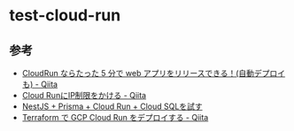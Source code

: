 # test-cloud-run

## 参考

- [CloudRun ならたった 5 分で web アプリをリリースできる！(自動デプロイも) - Qiita](https://qiita.com/riku-shiru/items/d3f7dda5a5e87c4b26e9)
- [Cloud RunにIP制限をかける - Qiita](https://qiita.com/kasagon/items/9d811b401cccc982c61c)
- [NestJS + Prisma + Cloud Run + Cloud SQLを試す](https://zenn.dev/razokulover/articles/f8dd01db6c1e95)
- [Terraform で GCP Cloud Run をデプロイする - Qiita](https://qiita.com/takengineer1216/items/40db479a49d77c07b07b)
